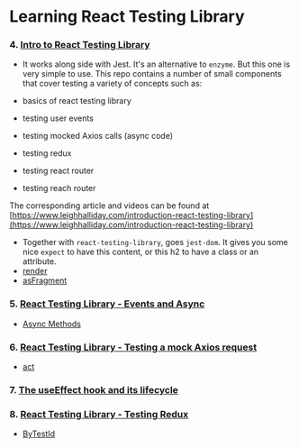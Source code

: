# Learning React Testing Library

### 4. [Intro to React Testing Library](https://www.youtube.com/watch?v=YQLn7ycfzEo&list=PL8fumNHsC-3NaPNxh2bous6bBDWwJ4r1-&index=4)

- It works along side with Jest. It's an alternative to `enzyme`. But this one is very simple to use.
  This repo contains a number of small components that cover testing a variety of concepts such as:

- basics of react testing library
- testing user events
- testing mocked Axios calls (async code)
- testing redux
- testing react router
- testing reach router

The corresponding article and videos can be found at [https://www.leighhalliday.com/introduction-react-testing-library](https://www.leighhalliday.com/introduction-react-testing-library)

- Together with `react-testing-library`, goes `jest-dom`. It gives you some nice `expect` to have this content, or this h2 to have a class or an attribute.
- [render](https://testing-library.com/docs/angular-testing-library/api/#render)
- [asFragment](https://testing-library.com/docs/react-testing-library/api/#asfragment)

### 5. [React Testing Library - Events and Async](https://www.youtube.com/watch?v=SSyy2sHpmIA&list=PL8fumNHsC-3NaPNxh2bous6bBDWwJ4r1-&index=5)

- [Async Methods](https://testing-library.com/docs/dom-testing-library/api-async/)

### 6. [React Testing Library - Testing a mock Axios request](https://www.youtube.com/watch?v=Ngj2f1n9pUw&list=PL8fumNHsC-3NaPNxh2bous6bBDWwJ4r1-&index=6)

- [act](https://testing-library.com/docs/preact-testing-library/api/#act)

### 7. [The useEffect hook and its lifecycle](https://www.youtube.com/watch?v=Y0zkFkbtoeA&list=PL8fumNHsC-3NaPNxh2bous6bBDWwJ4r1-&index=7)

### 8. [React Testing Library - Testing Redux](https://www.youtube.com/watch?v=vbvQzWDCuXU&list=PL8fumNHsC-3NaPNxh2bous6bBDWwJ4r1-&index=8)

- [ByTestId](https://testing-library.com/docs/queries/bytestid/#overriding-data-testid)
